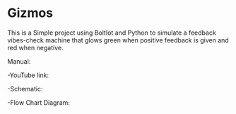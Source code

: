 # Gizmos
This is a Simple project using BoltIot and Python to simulate a feedback vibes-check machine that glows green when positive feedback is given and red when negative.

Manual:

-YouTube link:

-Schematic:

-Flow Chart Diagram:
